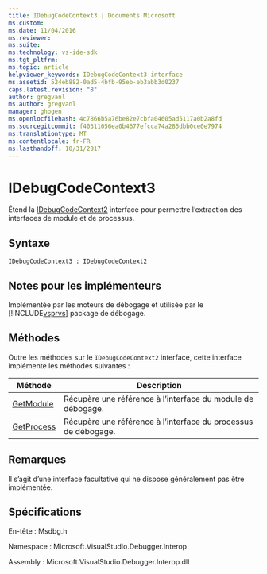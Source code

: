 ```yaml
---
title: IDebugCodeContext3 | Documents Microsoft
ms.custom: 
ms.date: 11/04/2016
ms.reviewer: 
ms.suite: 
ms.technology: vs-ide-sdk
ms.tgt_pltfrm: 
ms.topic: article
helpviewer_keywords: IDebugCodeContext3 interface
ms.assetid: 524eb882-0ad5-4bfb-95eb-eb3abb3d0237
caps.latest.revision: "8"
author: gregvanl
ms.author: gregvanl
manager: ghogen
ms.openlocfilehash: 4c7866b5a76be82e7cbfa04605ad5117a0b2a8fd
ms.sourcegitcommit: f40311056ea0b4677efcca74a285dbb0ce0e7974
ms.translationtype: MT
ms.contentlocale: fr-FR
ms.lasthandoff: 10/31/2017
---
```

# <a name="idebugcodecontext3"></a>IDebugCodeContext3
Étend la [IDebugCodeContext2](../../../extensibility/debugger/reference/idebugcodecontext2.md) interface pour permettre l’extraction des interfaces de module et de processus.  
  
## <a name="syntax"></a>Syntaxe  
  
```  
IDebugCodeContext3 : IDebugCodeContext2  
```  
  
## <a name="notes-for-implementers"></a>Notes pour les implémenteurs  
 Implémentée par les moteurs de débogage et utilisée par le [!INCLUDE[vsprvs](../../../code-quality/includes/vsprvs_md.md)] package de débogage.  
  
## <a name="methods"></a>Méthodes  
 Outre les méthodes sur le `IDebugCodeContext2` interface, cette interface implémente les méthodes suivantes :  
  
|Méthode|Description|  
|------------|-----------------|  
|[GetModule](../../../extensibility/debugger/reference/idebugcodecontext3-getmodule.md)|Récupère une référence à l’interface du module de débogage.|  
|[GetProcess](../../../extensibility/debugger/reference/idebugcodecontext3-getprocess.md)|Récupère une référence à l’interface du processus de débogage.|  
  
## <a name="remarks"></a>Remarques  
 Il s’agit d’une interface facultative qui ne dispose généralement pas être implémentée.  
  
## <a name="requirements"></a>Spécifications  
 En-tête : Msdbg.h  
  
 Namespace : Microsoft.VisualStudio.Debugger.Interop  
  
 Assembly : Microsoft.VisualStudio.Debugger.Interop.dll